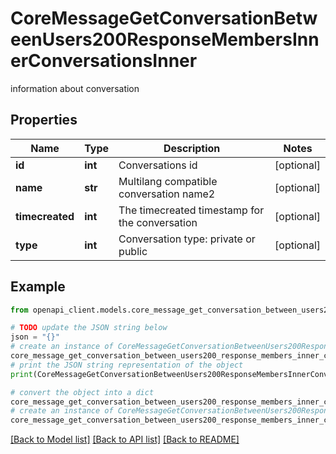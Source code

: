 # CoreMessageGetConversationBetweenUsers200ResponseMembersInnerConversationsInner

information about conversation

## Properties

Name | Type | Description | Notes
------------ | ------------- | ------------- | -------------
**id** | **int** | Conversations id | [optional] 
**name** | **str** | Multilang compatible conversation name2 | [optional] 
**timecreated** | **int** | The timecreated timestamp for the conversation | [optional] 
**type** | **int** | Conversation type: private or public | [optional] 

## Example

```python
from openapi_client.models.core_message_get_conversation_between_users200_response_members_inner_conversations_inner import CoreMessageGetConversationBetweenUsers200ResponseMembersInnerConversationsInner

# TODO update the JSON string below
json = "{}"
# create an instance of CoreMessageGetConversationBetweenUsers200ResponseMembersInnerConversationsInner from a JSON string
core_message_get_conversation_between_users200_response_members_inner_conversations_inner_instance = CoreMessageGetConversationBetweenUsers200ResponseMembersInnerConversationsInner.from_json(json)
# print the JSON string representation of the object
print(CoreMessageGetConversationBetweenUsers200ResponseMembersInnerConversationsInner.to_json())

# convert the object into a dict
core_message_get_conversation_between_users200_response_members_inner_conversations_inner_dict = core_message_get_conversation_between_users200_response_members_inner_conversations_inner_instance.to_dict()
# create an instance of CoreMessageGetConversationBetweenUsers200ResponseMembersInnerConversationsInner from a dict
core_message_get_conversation_between_users200_response_members_inner_conversations_inner_from_dict = CoreMessageGetConversationBetweenUsers200ResponseMembersInnerConversationsInner.from_dict(core_message_get_conversation_between_users200_response_members_inner_conversations_inner_dict)
```
[[Back to Model list]](../README.md#documentation-for-models) [[Back to API list]](../README.md#documentation-for-api-endpoints) [[Back to README]](../README.md)



